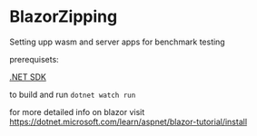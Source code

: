 # BlazorZipping
Setting upp wasm and server apps for benchmark testing

prerequisets: 

[.NET SDK](https://download.visualstudio.microsoft.com/download/pr/0f71eaf1-ce85-480b-8e11-c3e2725b763a/9044bfd1c453e2215b6f9a0c224d20fe/dotnet-sdk-6.0.100-win-x64.exe)

to build and run `dotnet watch run`


for more detailed info on blazor visit https://dotnet.microsoft.com/learn/aspnet/blazor-tutorial/install
